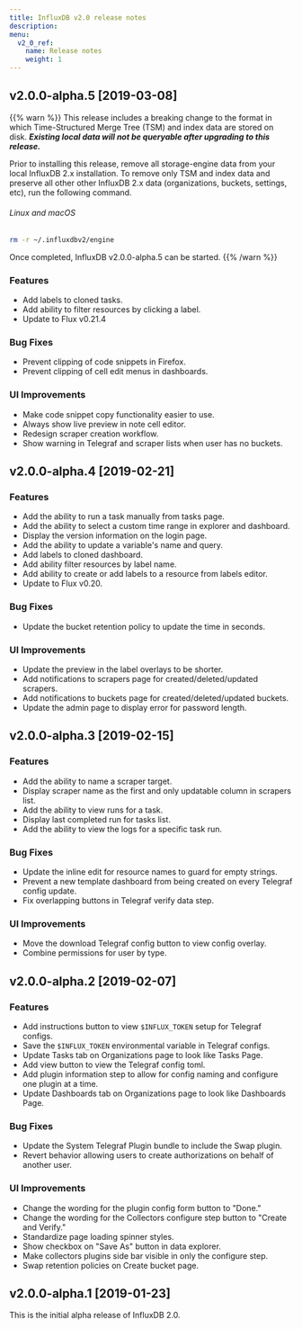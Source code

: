 ```yaml
---
title: InfluxDB v2.0 release notes
description:
menu:
  v2_0_ref:
    name: Release notes
    weight: 1
---
```


## v2.0.0-alpha.5 [2019-03-08]

{{% warn %}}
This release includes a breaking change to the format in which Time-Structured Merge Tree (TSM) and index data are stored on disk.
_**Existing local data will not be queryable after upgrading to this release.**_

Prior to installing this release, remove all storage-engine data from your local InfluxDB 2.x installation.
To remove only TSM and index data and preserve all other other InfluxDB 2.x data (organizations, buckets, settings, etc),
run the following command.

###### Linux and macOS
```sh
rm -r ~/.influxdbv2/engine
```

Once completed, InfluxDB v2.0.0-alpha.5 can be started.
{{% /warn %}}


### Features
- Add labels to cloned tasks.
- Add ability to filter resources by clicking a label.
- Update to Flux v0.21.4

### Bug Fixes
- Prevent clipping of code snippets in Firefox.
- Prevent clipping of cell edit menus in dashboards.

### UI Improvements
- Make code snippet copy functionality easier to use.
- Always show live preview in note cell editor.
- Redesign scraper creation workflow.
- Show warning in Telegraf and scraper lists when user has no buckets.


## v2.0.0-alpha.4 [2019-02-21]

### Features
- Add the ability to run a task manually from tasks page.
- Add the ability to select a custom time range in explorer and dashboard.
- Display the version information on the login page.
- Add the ability to update a variable's name and query.
- Add labels to cloned dashboard.
- Add ability filter resources by label name.
- Add ability to create or add labels to a resource from labels editor.
- Update to Flux v0.20.

### Bug Fixes
- Update the bucket retention policy to update the time in seconds.

### UI Improvements
- Update the preview in the label overlays to be shorter.
- Add notifications to scrapers page for created/deleted/updated scrapers.
- Add notifications to buckets page for created/deleted/updated buckets.
- Update the admin page to display error for password length.

## v2.0.0-alpha.3 [2019-02-15]

### Features
- Add the ability to name a scraper target.
- Display scraper name as the first and only updatable column in scrapers list.
- Add the ability to view runs for a task.
- Display last completed run for tasks list.
- Add the ability to view the logs for a specific task run.

### Bug Fixes
- Update the inline edit for resource names to guard for empty strings.
- Prevent a new template dashboard from being created on every Telegraf config update.
- Fix overlapping buttons in Telegraf verify data step.

### UI Improvements
- Move the download Telegraf config button to view config overlay.
- Combine permissions for user by type.

## v2.0.0-alpha.2 [2019-02-07]

### Features
- Add instructions button to view `$INFLUX_TOKEN` setup for Telegraf configs.
- Save the `$INFLUX_TOKEN` environmental variable in Telegraf configs.
- Update Tasks tab on Organizations page to look like Tasks Page.
- Add view button to view the Telegraf config toml.
- Add plugin information step to allow for config naming and configure one plugin at a time.
- Update Dashboards tab on Organizations page to look like Dashboards Page.

### Bug Fixes
- Update the System Telegraf Plugin bundle to include the Swap plugin.
- Revert behavior allowing users to create authorizations on behalf of another user.

### UI Improvements
- Change the wording for the plugin config form button to "Done."
- Change the wording for the Collectors configure step button to "Create and Verify."
- Standardize page loading spinner styles.
- Show checkbox on "Save As" button in data explorer.
- Make collectors plugins side bar visible in only the configure step.
- Swap retention policies on Create bucket page.

## v2.0.0-alpha.1 [2019-01-23]

This is the initial alpha release of InfluxDB 2.0.

